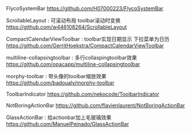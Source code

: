 FlycoSystemBar
https://github.com/H07000223/FlycoSystemBar

ScrollableLayout : 可滚动布局 toolbar滚动时变换
https://github.com/w446108264/ScrollableLayout

CompactCalendarViewToolbar : toolbar实现日期显示 下拉菜单为日历
https://github.com/GerritHoekstra/CompactCalendarViewToolbar

multiline-collapsingtoolbar : 多行collaspingtoolbar效果
https://github.com/opacapp/multiline-collapsingtoolbar

morphy-toolbar : 带头像的toolbar缩放效果
https://github.com/badoualy/morphy-toolbar

ToolbarIndicator
https://github.com/nekocode/ToolbarIndicator

NotBoringActionBar
https://github.com/flavienlaurent/NotBoringActionBar

GlassActionBar : 给actionbar加上毛玻璃效果
https://github.com/ManuelPeinado/GlassActionBar

